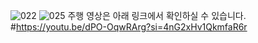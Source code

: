 ![022](https://github.com/gangticket/firefighting_robot/assets/104062840/def0ec76-7068-4044-b931-8faf210cabe8)
![025](https://github.com/gangticket/firefighting_robot/assets/104062840/b455cae2-3401-466f-b6d3-c0d8df4f1b83)
주행 영상은 아래 링크에서 확인하실 수 있습니다.
#https://youtu.be/dPO-OqwRArg?si=4nG2xHv1QkmfaR6r
